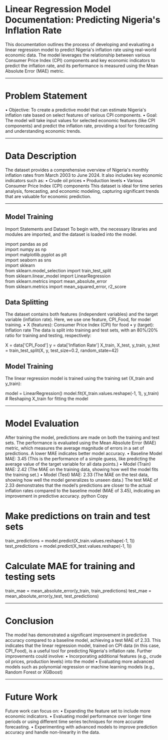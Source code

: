 # Linear Regression Model Documentation: Predicting Nigeria's Inflation Rate
This documentation outlines the process of developing and evaluating a linear regression model to predict Nigeria's inflation rate using real-world economic data. The model leverages the relationship between various Consumer Price Index (CPI) components and key economic indicators to predict the inflation rate, and its performance is measured using the Mean Absolute Error (MAE) metric.
________________________________________
# Problem Statement
•	Objective:
To create a predictive model that can estimate Nigeria's inflation rate based on select features of various CPI components.
•	Goal:
The model will take input values for selected economic features (like CPI components) and predict the inflation rate, providing a tool for forecasting and understanding economic trends.
________________________________________
# Data Description
The dataset provides a comprehensive overview of Nigeria's monthly inflation rates from March 2003 to June 2024. It also includes key economic indicators such as:
•	Crude oil prices
•	Production levels
•	Various Consumer Price Index (CPI) components
This dataset is ideal for time series analysis, forecasting, and economic modeling, capturing significant trends that are valuable for economic prediction.
________________________________________
## Model Training
Import Statements and Dataset
To begin with, the necessary libraries and modules are imported, and the dataset is loaded into the model.

import pandas as pd <br>
import numpy as np <br>
import matplotlib.pyplot as plt <br>
import seaborn as sns <br>
import sklearn <br>
from sklearn.model_selection import train_test_split <br>
from sklearn.linear_model import LinearRegression <br>
from sklearn.metrics import mean_absolute_error <br>
from sklearn.metrics import mean_squared_error, r2_score <br>

## Data Splitting
The dataset contains both features (independent variables) and the target variable (inflation rate). Here, we use one feature, CPI_Food, for model training.
•	X (features): Consumer Price Index (CPI) for food
•	y (target): Inflation rate
The data is split into training and test sets, with an 80%/20% ratio for training and testing, respectively:

X = data['CPI_Food']
y = data['Inflation Rate']
X_train, X_test, y_train, y_test = train_test_split(X, y, test_size=0.2, random_state=42)
## Model Training
The linear regression model is trained using the training set (X_train and y_train):

model = LinearRegression()
model.fit(X_train.values.reshape(-1, 1), y_train)  # Reshaping X_train for fitting the model
________________________________________


# Model Evaluation
After training the model, predictions are made on both the training and test sets. The performance is evaluated using the Mean Absolute Error (MAE) metric, which measures the average magnitude of errors in a set of predictions. A lower MAE indicates better model accuracy.
•	Baseline Model MAE: 3.45 (This is the performance of a simple guess, like predicting the average value of the target variable for all data points.)
•	Model (Train) MAE: 2.42 (The MAE on the training data, showing how well the model fits the training set.)
•	Model (Test) MAE: 2.33 (The MAE on the test data, showing how well the model generalizes to unseen data.)
The test MAE of 2.33 demonstrates that the model’s predictions are closer to the actual inflation rates compared to the baseline model (MAE of 3.45), indicating an improvement in predictive accuracy.
python
Copy
# Make predictions on train and test sets
train_predictions = model.predict(X_train.values.reshape(-1, 1))
test_predictions = model.predict(X_test.values.reshape(-1, 1))

# Calculate MAE for training and testing sets
train_mae = mean_absolute_error(y_train, train_predictions)
test_mae = mean_absolute_error(y_test, test_predictions)
________________________________________

# Conclusion
The model has demonstrated a significant improvement in predictive accuracy compared to a baseline model, achieving a test MAE of 2.33. This indicates that the linear regression model, trained on CPI data (in this case, CPI_Food), is a useful tool for predicting Nigeria's inflation rate.
Further improvements could involve:
•	Incorporating additional features (e.g., crude oil prices, production levels) into the model
•	Evaluating more advanced models such as polynomial regression or machine learning models (e.g., Random Forest or XGBoost)
________________________________________
# Future Work
Future work can focus on:
•	Expanding the feature set to include more economic indicators.
•	Evaluating model performance over longer time periods or using different time series techniques for more accurate forecasting.
•	Experimenting with advanced models to improve prediction accuracy and handle non-linearity in the data.

